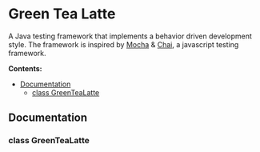 # Green Tea Latte

A Java testing framework that implements a behavior driven development style.
The framework is inspired by [Mocha](https://mochajs.org/) & [Chai](http://chaijs.com/), a javascript testing framework.

**Contents:**

* [Documentation](#documentation)
  * [class GreenTeaLatte]()

## Documentation

### class GreenTeaLatte
